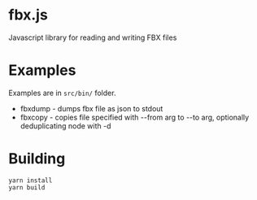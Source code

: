 # fbx.js
Javascript library for reading and writing FBX files

# Examples

Examples are in `src/bin/` folder.
- fbxdump - dumps fbx file as json to stdout
- fbxcopy - copies file specified with --from arg to --to arg, optionally deduplicating node with -d

# Building

```
yarn install
yarn build
```
